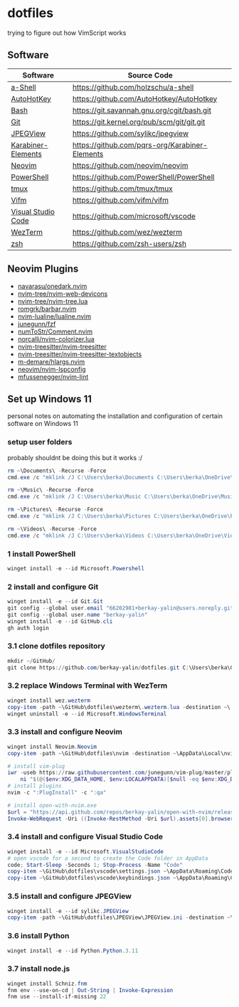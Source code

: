 # dotfiles

trying to figure out how VimScript works

## Software

| Software                                                  | Source Code                                      |
|-----------------------------------------------------------|--------------------------------------------------|
| [a-Shell](https://holzschu.github.io/a-Shell_iOS/)        | <https://github.com/holzschu/a-shell>            |
| [AutoHotKey](https://autohotkey.com/)                     | <https://github.com/AutoHotkey/AutoHotkey>       |
| [Bash](https://www.gnu.org/software/bash/)                | <https://git.savannah.gnu.org/cgit/bash.git>     |
| [Git](https://git-scm.com/)                               | <https://git.kernel.org/pub/scm/git/git.git>     |
| [JPEGView](https://github.com/sylikc/jpegview)            | <https://github.com/sylikc/jpegview>             |
| [Karabiner-Elements](https://karabiner-elements.pqrs.org) | <https://github.com/pqrs-org/Karabiner-Elements> |
| [Neovim](https://neovim.io/)                              | <https://github.com/neovim/neovim>               |
| [PowerShell](https://microsoft.com/PowerShell)            | <https://github.com/PowerShell/PowerShell>       |
| [tmux](https://tmux.github.io/)                           | <https://github.com/tmux/tmux>                   |
| [Vifm](https://vifm.info/)                                | <https://github.com/vifm/vifm>                   |
| [Visual Studio Code](https://code.visualstudio.com/)      | <https://github.com/microsoft/vscode>            |
| [WezTerm](https://wezfurlong.org/wezterm/index.html)      | <https://github.com/wez/wezterm>                 |
| [zsh](https://www.zsh.org)                                | <https://github.com/zsh-users/zsh>               |

## Neovim Plugins

- [navarasu/onedark.nvim](https://github.com/navarasu/onedark.nvim)
- [nvim-tree/nvim-web-devicons](https://github.com/nvim-tree/nvim-web-devicons)
- [nvim-tree/nvim-tree.lua](https://github.com/nvim-tree/nvim-tree.lua)
- [romgrk/barbar.nvim](https://github.com/romgrk/barbar.nvim)
- [nvim-lualine/lualine.nvim](https://github.com/nvim-lualine/lualine.nvim)
- [junegunn/fzf](https://github.com/junegunn/fzf)
- [numToStr/Comment.nvim](https://github.com/numToStr/Comment.nvim)
- [norcalli/nvim-colorizer.lua](https://github.com/norcalli/nvim-colorizer.lua)
- [nvim-treesitter/nvim-treesitter](https://github.com/nvim-treesitter/nvim-treesitter)
- [nvim-treesitter/nvim-treesitter-textobjects](https://github.com/nvim-treesitter/nvim-treesitter-textobjects)
- [m-demare/hlargs.nvim](https://github.com/m-demare/hlargs.nvim)
- [neovim/nvim-lspconfig](https://github.com/neovim/nvim-lspconfig)
- [mfussenegger/nvim-lint](https://github.com/mfussenegger/nvim-lint)

## Set up Windows 11

personal notes on automating the installation and configuration of certain software on Windows 11

### setup user folders

probably shouldnt be doing this but it works :/

```powershell
rm ~\Documents\ -Recurse -Force
cmd.exe /c "mklink /J C:\Users\berka\Documents C:\Users\berka\OneDrive\Documents"

rm ~\Music\ -Recurse -Force
cmd.exe /c "mklink /J C:\Users\berka\Music C:\Users\berka\OneDrive\Music"

rm ~\Pictures\ -Recurse -Force
cmd.exe /c "mklink /J C:\Users\berka\Pictures C:\Users\berka\OneDrive\Pictures"

rm ~\Videos\ -Recurse -Force
cmd.exe /c "mklink /J C:\Users\berka\Videos C:\Users\berka\OneDrive\Videos"
```

### 1 install PowerShell
```powershell
winget install -e --id Microsoft.Powershell
```

### 2 install and configure Git
```powershell
winget install -e --id Git.Git
git config --global user.email "66202981+berkay-yalin@users.noreply.github.com"
git config --global user.name "berkay-yalin"
winget install -e --id GitHub.cli
gh auth login
```

### 3.1 clone dotfiles repository
```powershell
mkdir ~/GitHub/
git clone https://github.com/berkay-yalin/dotfiles.git C:\Users\berka\GitHub\dotfiles
```

### 3.2 replace Windows Terminal with WezTerm
```powershell
winget install wez.wezterm
copy-item -path ~\GitHub\dotfiles\wezterm\.wezterm.lua -destination ~\.wezterm.lua
winget uninstall -e --id Microsoft.WindowsTerminal
```

### 3.3 install and configure Neovim
```powershell
winget install Neovim.Neovim
copy-item -path ~\GitHub\dotfiles\nvim -destination ~\AppData\Local\nvim -recurse
```

```powershell
# install vim-plug
iwr -useb https://raw.githubusercontent.com/junegunn/vim-plug/master/plug.vim |`
    ni "$(@($env:XDG_DATA_HOME, $env:LOCALAPPDATA)[$null -eq $env:XDG_DATA_HOME])/nvim-data/site/autoload/plug.vim" -Force
# install plugins
nvim -c ":PlugInstall" -c ":qa"
```

```powershell
# install open-with-nvim.exe
$url = "https://api.github.com/repos/berkay-yalin/open-with-nvim/releases/latest"
Invoke-WebRequest -Uri ((Invoke-RestMethod -Uri $url).assets[0].browser_download_url) -OutFile ~\AppData\Local\nvim-data\open-with-nvim.exe
```

### 3.4 install and configure Visual Studio Code
```powershell
winget install -e --id Microsoft.VisualStudioCode
# open vscode for a second to create the Code folder in AppData
code; Start-Sleep -Seconds 1; Stop-Process -Name "Code"
copy-item ~\GitHub\dotfiles\vscode\settings.json ~\AppData\Roaming\Code\User\settings.json
copy-item ~\GitHub\dotfiles\vscode\keybindings.json ~\AppData\Roaming\Code\User\keybindings.json
```

### 3.5 install and configure JPEGView
```powershell
winget install -e --id sylikc.JPEGView
copy-item -path ~\GitHub\dotfiles\JPEGView\JPEGView.ini -destination ~\AppData\Roaming\JPEGView\JPEGView.ini
```

### 3.6 install Python
```powershell
winget install -e --id Python.Python.3.11
```

### 3.7 install node.js
```powershell
winget install Schniz.fnm
fnm env --use-on-cd | Out-String | Invoke-Expression
fnm use --install-if-missing 22
```

